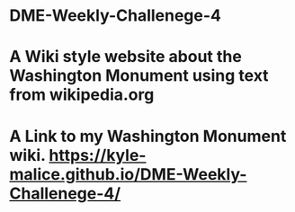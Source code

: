 # DME-Weekly-Challenege-4

# A Wiki style website about the Washington Monument using text from wikipedia.org

# A Link to my Washington Monument wiki. https://kyle-malice.github.io/DME-Weekly-Challenege-4/
